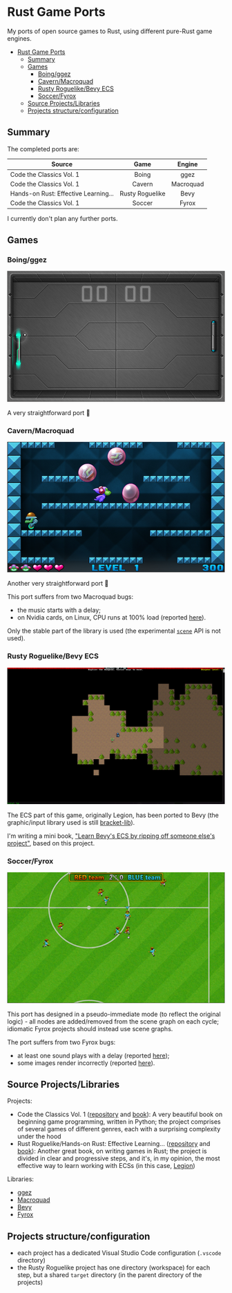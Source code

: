 # Rust Game Ports

My ports of open source games to Rust, using different pure-Rust game engines.

- [Rust Game Ports](#rust-game-ports)
  - [Summary](#summary)
  - [Games](#games)
    - [Boing/ggez](#boingggez)
    - [Cavern/Macroquad](#cavernmacroquad)
    - [Rusty Roguelike/Bevy ECS](#rusty-roguelikebevy-ecs)
    - [Soccer/Fyrox](#soccerfyrox)
  - [Source Projects/Libraries](#source-projectslibraries)
  - [Projects structure/configuration](#projects-structureconfiguration)

## Summary

The completed ports are:

| Source                               |      Game       |  Engine   |
| ------------------------------------ | :-------------: | :-------: |
| Code the Classics Vol. 1             |      Boing      |   ggez    |
| Code the Classics Vol. 1             |     Cavern      | Macroquad |
| Hands-on Rust: Effective Learning... | Rusty Roguelike |   Bevy    |
| Code the Classics Vol. 1             |     Soccer      |   Fyrox   |

I currently don't plan any further ports.

## Games

### Boing/ggez

![Boing](/images/readme/boing.png?raw=true)

A very straightforward port 🙂

### Cavern/Macroquad

![Cavern](/images/readme/cavern.png?raw=true)

Another very straightforward port 🙂

This port suffers from two Macroquad bugs:

- the music starts with a delay;
- on Nvidia cards, on Linux, CPU runs at 100% load (reported [here](https://github.com/not-fl3/macroquad/issues/275#issuecomment-939525290)).

Only the stable part of the library is used (the experimental [`scene`](https://github.com/not-fl3/macroquad/blob/master/src/experimental/scene.rs) API is not used).

### Rusty Roguelike/Bevy ECS

![Rusty Roguelike](/images/readme/rusty_roguelike.png?raw=true)

The ECS part of this game, originally Legion, has been ported to Bevy (the graphic/input library used is still [bracket-lib](https://github.com/amethyst/bracket-lib)).

I'm writing a mini book, ["Learn Bevy's ECS by ripping off someone else's project"](https://saveriomiroddi.github.io/learn_bevy_ecs_by_ripping_off), based on this project.

### Soccer/Fyrox

![Soccer](/images/readme/soccer.png?raw=true)

This port has designed in a pseudo-immediate mode (to reflect the original logic) - all nodes are added/removed from the scene graph on each cycle; idiomatic Fyrox projects should instead use scene graphs.

The port suffers from two Fyrox bugs:

- at least one sound plays with a delay (reported [here](https://github.com/FyroxEngine/Fyrox/issues/324));
- some images render incorrectly (reported [here](https://github.com/FyroxEngine/Fyrox/issues/320)).

## Source Projects/Libraries

Projects:

- Code the Classics Vol. 1 ([repository](https://github.com/Wireframe-Magazine/Code-the-Classics) and [book](https://wireframe.raspberrypi.org/books/code-the-classics1)): A very beautiful book on beginning game programming, written in Python; the project comprises of several games of different genres, each with a surprising complexity under the hood
- Rust Roguelike/Hands-on Rust: Effective Learning... ([repository](https://github.com/thebracket/HandsOnRust) and [book](https://pragprog.com/titles/hwrust/hands-on-rust)): Another great book, on writing games in Rust; the project is divided in clear and progressive steps, and it's, in my opinion, the most effective way to learn working with ECSs (in this case, [Legion](https://github.com/amethyst/legion))

Libraries:

- [ggez](https://github.com/ggez/ggez)
- [Macroquad](https://github.com/not-fl3/macroquad)
- [Bevy](https://github.com/bevyengine/bevy)
- [Fyrox](https://github.com/FyroxEngine/Fyrox)

## Projects structure/configuration

- each project has a dedicated Visual Studio Code configuration (`.vscode` directory)
- the Rusty Roguelike project has one directory (workspace) for each step, but a shared `target` directory (in the parent directory of the projects)
